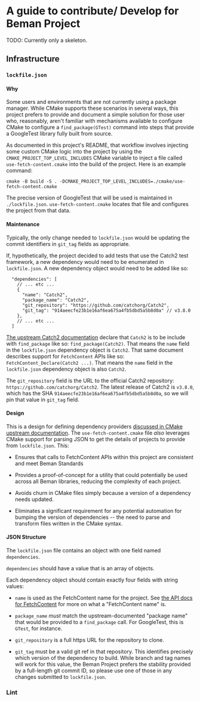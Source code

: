 # A guide to contribute/ Develop for Beman Project

TODO: Currently only a skeleton.

## Infrastructure

### `lockfile.json`

#### Why

Some users and environments that are not currently using a package manager.
While CMake supports these scenarios in several ways, this project prefers to
provide and document a simple solution for those user who, reasonably, aren't
familiar with mechanisms available to configure CMake to configure a
`find_package(GTest)` command into steps that provide a GoogleTest
library fully built from source.

As documented in this project's README, that workflow involves injecting
some custom CMake logic into the project by using the
`CMAKE_PROJECT_TOP_LEVEL_INCLUDES` CMake variable to inject a file called
`use-fetch-content.cmake` into the build of the project. Here is an example
command:

```shell
cmake -B build -S . -DCMAKE_PROJECT_TOP_LEVEL_INCLUDES=./cmake/use-fetch-content.cmake
```

The precise version of GoogleTest that will be used is maintained in
`./lockfile.json`. `use-fetch-content.cmake` locates that file and configures
the project from that data.

#### Maintenance

Typically, the only change needed to `lockfile.json` would be updating
the commit identifiers in `git_tag` fields as appropriate.

If, hypothetically, the project decided to add tests that use the
Catch2 test framework, a new dependency would need to be enumerated in
`lockfile.json`. A new dependency object would need to be added like so:

```json5
  "dependencies": [
    // ... etc ...
    {
      "name": "Catch2",
      "package_name": "Catch2",
      "git_repository": "https://github.com/catchorg/Catch2",
      "git_tag": "914aeecfe23b1e16af6ea675a4fb5dbd5a5b8d0a" // v3.8.0
    },
    // ... etc ...
  ]
```

[The upstream Catch2 documentation][catch2-docs] declare that `Catch2`
is to be include with `find_package` like so:
`find_package(Catch2)`. That means the `name` field in the `lockfile.json`
dependency object is `Catch2`. That same document describes support for
`FetchContent` APIs like so: `FetchContent_Declare(Catch2 ...)`. That means
the `name` field in the `lockfile.json` dependency object is also `Catch2`.

The `git_repository` field is the URL to the official Catch2 repository:
`https://github.com/catchorg/Catch2`. The latest release of Catch2 is
`v3.8.0`, which has the SHA `914aeecfe23b1e16af6ea675a4fb5dbd5a5b8d0a`, so
we will pin that value in `git_tag` field.

#### Design

This is a design for defining dependency providers
[discussed in CMake upstream documentation][dependency-providers]. The
`use-fetch-content.cmake` file *also* leverages CMake support for parsing
JSON to get the details of projects to provide from `lockfile.json`. This:

* Ensures that calls to FetchContent APIs within this project are consistent
  and meet Beman Standards

* Provides a proof-of-concept for a utility that could potentially be used
  across all Beman libraries, reducing the complexity of each project.

* Avoids churn in CMake files simply because a version of a dependency
  needs updated.

* Eliminates a significant requirement for any potential automation for
  bumping the version of dependencies -- the need to parse and transform
  files written in the CMake syntax.

#### JSON Structure

The `lockfile.json` file contains an object with one field named `dependencies`.

`dependencies` should have a value that is an array of objects.

Each dependency object should contain exactly four fields with string values:

* `name` is used as the FetchContent name for the project. See
  [the API docs for FetchContent][fetch-content] for more on what a "FetchContent
  name" is.

* `package_name` *must* match the upstream-documented "package name" that would
  be provided to a `find_package` call. For GoogleTest, this is `GTest`, for instance.

* `git_repository` is a full https URL for the repository to clone.

* `git_tag` must be a valid git ref in that repository. This identifies precisely which
  version of the dependency to build. While branch and tag names will work for this value,
  the Beman Project prefers the stability provided by a full-length git commit ID, so
  please use one of those in any changes submitted to `lockfile.json`.

### Lint

[catch2-docs]: https://github.com/catchorg/Catch2/blob/devel/docs/cmake-integration.md#cmake-targets

[dependency-providers]: https://cmake.org/cmake/help/latest/guide/using-dependencies/index.html#dependency-providers]

[fetch-content]: https://cmake.org/cmake/help/latest/module/FetchContent.html
